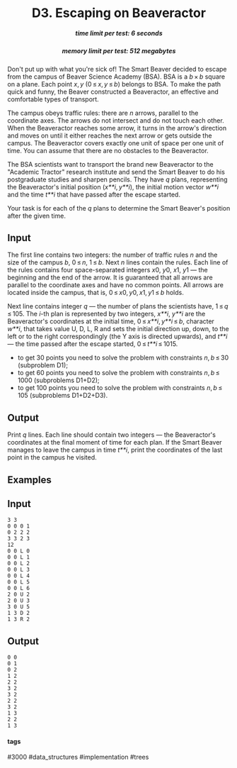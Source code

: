 <h1 style='text-align: center;'> D3. Escaping on Beaveractor</h1>

<h5 style='text-align: center;'>time limit per test: 6 seconds</h5>
<h5 style='text-align: center;'>memory limit per test: 512 megabytes</h5>

Don't put up with what you're sick of! The Smart Beaver decided to escape from the campus of Beaver Science Academy (BSA). BSA is a *b* × *b* square on a plane. Each point *x*, *y* (0 ≤ *x*, *y* ≤ *b*) belongs to BSA. To make the path quick and funny, the Beaver constructed a Beaveractor, an effective and comfortable types of transport.

The campus obeys traffic rules: there are *n* arrows, parallel to the coordinate axes. The arrows do not intersect and do not touch each other. When the Beaveractor reaches some arrow, it turns in the arrow's direction and moves on until it either reaches the next arrow or gets outside the campus. The Beaveractor covers exactly one unit of space per one unit of time. You can assume that there are no obstacles to the Beaveractor.

The BSA scientists want to transport the brand new Beaveractor to the "Academic Tractor" research institute and send the Smart Beaver to do his postgraduate studies and sharpen pencils. They have *q* plans, representing the Beaveractor's initial position (*x**i*, *y**i*), the initial motion vector *w**i* and the time *t**i* that have passed after the escape started.

Your task is for each of the *q* plans to determine the Smart Beaver's position after the given time.

## Input

The first line contains two integers: the number of traffic rules *n* and the size of the campus *b*, 0 ≤ *n*, 1 ≤ *b*. Next *n* lines contain the rules. Each line of the rules contains four space-separated integers *x*0, *y*0, *x*1, *y*1 — the beginning and the end of the arrow. It is guaranteed that all arrows are parallel to the coordinate axes and have no common points. All arrows are located inside the campus, that is, 0 ≤ *x*0, *y*0, *x*1, *y*1 ≤ *b* holds.

Next line contains integer *q* — the number of plans the scientists have, 1 ≤ *q* ≤ 105. The *i*-th plan is represented by two integers, *x**i*, *y**i* are the Beaveractor's coordinates at the initial time, 0 ≤ *x**i*, *y**i* ≤ *b*, character *w**i*, that takes value U, D, L, R and sets the initial direction up, down, to the left or to the right correspondingly (the Y axis is directed upwards), and *t**i* — the time passed after the escape started, 0 ≤ *t**i* ≤ 1015.

* to get 30 points you need to solve the problem with constraints *n*, *b* ≤ 30 (subproblem D1);
* to get 60 points you need to solve the problem with constraints *n*, *b* ≤ 1000 (subproblems D1+D2);
* to get 100 points you need to solve the problem with constraints *n*, *b* ≤ 105 (subproblems D1+D2+D3).
## Output

Print *q* lines. Each line should contain two integers — the Beaveractor's coordinates at the final moment of time for each plan. If the Smart Beaver manages to leave the campus in time *t**i*, print the coordinates of the last point in the campus he visited.

## Examples

## Input


```
3 3  
0 0 0 1  
0 2 2 2  
3 3 2 3  
12  
0 0 L 0  
0 0 L 1  
0 0 L 2  
0 0 L 3  
0 0 L 4  
0 0 L 5  
0 0 L 6  
2 0 U 2  
2 0 U 3  
3 0 U 5  
1 3 D 2  
1 3 R 2  

```
## Output


```
0 0  
0 1  
0 2  
1 2  
2 2  
3 2  
3 2  
2 2  
3 2  
1 3  
2 2  
1 3  

```


#### tags 

#3000 #data_structures #implementation #trees 